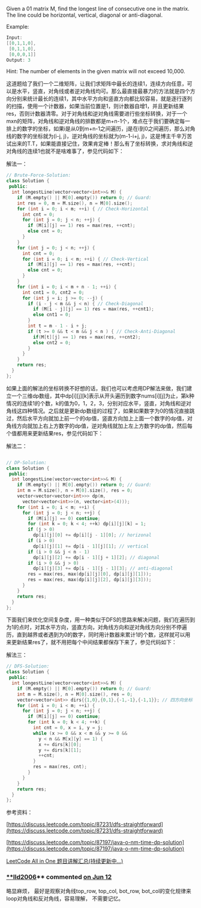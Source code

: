 Given a 01 matrix M, find the longest line of consecutive one in the matrix. The line could be horizontal, vertical, diagonal or anti-diagonal.

Example:

```cpp
Input:
[[0,1,1,0],
 [0,1,1,0],
 [0,0,0,1]]
Output: 3
```

Hint: The number of elements in the given matrix will not exceed 10,000.

这道题给了我们一个二维矩阵，让我们求矩阵中最长的连续1，连续方向任意，可以是水平，竖直，对角线或者逆对角线均可。那么最直接最暴力的方法就是四个方向分别来统计最长的连续1，其中水平方向和竖直方向都比较容易，就是逐行逐列的扫描，使用一个计数器，如果当前位置是1，则计数器自增1，并且更新结果res，否则计数器清零。对于对角线和逆对角线需要进行些坐标转换，对于一个mxn的矩阵，对角线和逆对角线的排数都是m+n-1个，难点在于我们要确定每一排上的数字的坐标，如果i是从0到m+n-1之间遍历，j是在i到0之间遍历，那么对角线的数字的坐标就为(i-j, j)，逆对角线的坐标就为(m-1-i+j, j)，这是博主千辛万苦试出来的T.T，如果能直接记住，效果肯定棒！那么有了坐标转换，求对角线和逆对角线的连续1也就不是啥难事了，参见代码如下：

解法一：

```cpp
// Brute-Force-Solution:
class Solution {
 public:
  int longestLine(vector<vector<int>>& M) {
    if (M.empty() || M[0].empty()) return 0; // Guard:
    int res = 0, m = M.size(), n = M[0].size();
    for (int i = 0; i < m; ++i) { // Check-Horizontal
      int cnt = 0;
      for (int j = 0; j < n; ++j) {
        if (M[i][j] == 1) res = max(res, ++cnt);
        else cnt = 0;
      }
    }
    for (int j = 0; j < n; ++j) {
      int cnt = 0;
      for (int i = 0; i < m; ++i) { // Check-Vertical
        if (M[i][j] == 1) res = max(res, ++cnt);
        else cnt = 0;
      }
    }
    for (int i = 0; i < m + n - 1; ++i) {
      int cnt1 = 0, cnt2 = 0;
      for (int j = i; j >= 0; --j) {
        if (i - j < m && j < n) { // Check-Diagonal
          if (M[i - j][j] == 1) res = max(res, ++cnt1);
          else cnt1 = 0;
        }
        int t = m - 1 - i + j;
        if (t >= 0 && t < m && j < n ) { // Check-Anti-Diagonal
          if(M[t][j] == 1) res = max(res, ++cnt2);
          else cnt2 = 0;
        }
      }
    }
    return res;
  }
};
```

如果上面的解法的坐标转换不好想的话，我们也可以考虑用DP解法来做，我们建立一个三维dp数组，其中dp\[i\]\[j\]\[k\]表示从开头遍历到数字nums\[i\]\[j\]为止，第k种情况的连续1的个数，k的值为0，1，2，3，分别对应水平，竖直，对角线和逆对角线这四种情况。之后就是更新dp数组的过程了，如果如果数字为0的情况直接跳过，然后水平方向就加上前一个的dp值，竖直方向加上上面一个数字的dp值，对角线方向就加上右上方数字的dp值，逆对角线就加上左上方数字的dp值，然后每个值都用来更新结果res，参见代码如下：

解法二：

```cpp

// DP-Solution:
class Solution {
 public:
  int longestLine(vector<vector<int>>& M) {
    if (M.empty() || M[0].empty()) return 0; // Guard:
    int m = M.size(), n = M[0].size(), res = 0;
    vector<vector<vector<int>>> dp(m,
      vector<vector<int>>(n, vector<int>(4)));
    for (int i = 0; i < m; ++i) {
      for (int j = 0; j < n; ++j) {
        if (M[i][j] == 0) continue;
        for (int k = 0; k < 4; ++k) dp[i][j][k] = 1;
        if (j > 0)
          dp[i][j][0] += dp[i][j - 1][0]; // horizonal
        if (i > 0)
          dp[i][j][1] += dp[i - 1][j][1]; // vertical
        if (i > 0 && j < n - 1)
          dp[i][j][2] += dp[i - 1][j + 1][2]; // diagonal
        if (i > 0 && j > 0)
          dp[i][j][3] += dp[i - 1][j - 1][3]; // anti-diagonal
        res = max(res, max(dp[i][j][0], dp[i][j][1]));
        res = max(res, max(dp[i][j][2], dp[i][j][3]));
      }
    }
    return res;
  }
};
```

下面我们来优化空间复杂度，用一种类似于DFS的思路来解决问题，我们在遍历到为1的点时，对其水平方向，竖直方向，对角线方向和逆对角线方向分别不停遍历，直到越界或者遇到为0的数字，同时用计数器来累计1的个数，这样就可以用来更新结果res了，就不用把每个中间结果都保存下来了，参见代码如下：

解法三：

```cpp
// DFS-Solution:
class Solution {
 public:
  int longestLine(vector<vector<int>>& M) {
    if (M.empty() || M[0].empty()) return 0; // Guard:
    int m = M.size(), n = M[0].size(), res = 0;
    vector<vector<int>> dirs{{1,0},{0,1},{-1,-1},{-1,1}}; // 四方向坐标
    for (int i = 0; i < m; ++i) {
      for (int j = 0; j < n; ++j) {
        if (M[i][j] == 0) continue;
        for (int k = 0; k < 4; ++k) {
          int cnt = 0, x = i, y = j;
          while (x >= 0 && x < m && y >= 0 &&
            y < n && M[x][y] == 1) {
            x += dirs[k][0];
            y += dirs[k][1];
            ++cnt;
          }
          res = max(res, cnt);
        }
      }
    }
    return res;
  }
};
```

参考资料：

[https://discuss.leetcode.com/topic/87231/dfs-straightforward](https://discuss.leetcode.com/topic/87231/dfs-straightforward)

[https://discuss.leetcode.com/topic/87197/java-o-nm-time-dp-solution](https://discuss.leetcode.com/topic/87197/java-o-nm-time-dp-solution)

[LeetCode All in One 题目讲解汇总(持续更新中...)](http://www.cnblogs.com/grandyang/p/4606334.html)

### [\*\*lld2006](https://github.com/lld2006)\*\* commented [on Jun 12](https://github.com/grandyang/leetcode/issues/562#issuecomment-860023004)

略显麻烦， 最好是观察对角线top_row, top_col, bot_row, bot_col的变化规律来loop对角线和反对角线，容易理解， 不需要记忆。
